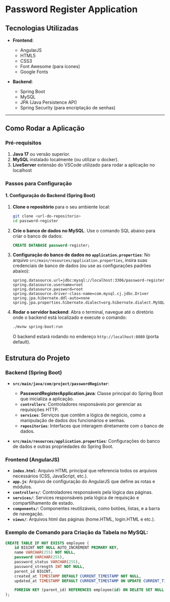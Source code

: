 
# Password Register Application

## Tecnologias Utilizadas

- **Frontend**:
  - AngularJS
  - HTML5
  - CSS3
  - Font Awesome (para ícones)
  - Google Fonts

- **Backend**:
  - Spring Boot
  - MySQL
  - JPA (Java Persistence API)
  - Spring Security (para encriptação de senhas)

---

## Como Rodar a Aplicação

### Pré-requisitos

1. **Java 17** ou versão superior.
2. **MySQL** instalado localmente (ou utilizar o docker).
3. **LiveServer** extensão do VSCode utilizado para rodar a aplicação no localhost

### Passos para Configuração

#### 1. Configuração do Backend (Spring Boot)

1. **Clone o repositório** para o seu ambiente local:
   ```bash
   git clone <url-do-repositorio>
   cd password-register
   ```

2. **Crie o banco de dados no MySQL**. Use o comando SQL abaixo para criar o banco de dados:
   ```sql
   CREATE DATABASE password-register;
   ```

3. **Configuração do banco de dados no `application.properties`**:
   No arquivo `src/main/resources/application.properties`, insira suas credenciais de banco de dados (ou use as configurações padrões abaixo):
   ```properties
   spring.datasource.url=jdbc:mysql://localhost:3306/password-register
   spring.datasource.username=root
   spring.datasource.password=root
   spring.datasource.driver-class-name=com.mysql.cj.jdbc.Driver
   spring.jpa.hibernate.ddl-auto=none
   spring.jpa.properties.hibernate.dialect=org.hibernate.dialect.MySQL8Dialect
   ```

4. **Rodar o servidor backend**:
   Abra o terminal, navegue até o diretório onde o backend está localizado e execute o comando:
   ```bash
   ./mvnw spring-boot:run
   ```
   O backend estará rodando no endereço `http://localhost:8080` (porta default).

## Estrutura do Projeto

### Backend (Spring Boot)

- **`src/main/java/com/project/passwordRegister`**:
  - **PasswordRegisterApplication.java**: Classe principal do Spring Boot que inicializa a aplicação.
  - **`controllers`**: Controladores responsáveis por gerenciar as requisições HTTP.
  - **`services`**: Serviços que contêm a lógica de negócio, como a manipulação de dados dos funcionários e senhas.
  - **`repositories`**: Interfaces que interagem diretamente com o banco de dados.

- **`src/main/resources/application.properties`**: Configurações do banco de dados e outras propriedades do Spring Boot.

### Frontend (AngularJS)

- **`index.html`**: Arquivo HTML principal que referencia todos os arquivos necessários (CSS, JavaScript, etc.).
- **`app.js`**: Arquivo de configuração do AngularJS que define as rotas e módulos.
- **`controllers/`**: Controladores responsáveis pela lógica das páginas.
- **`services/`**: Services responsáveis pela lógica de requisção e compartilhamento de estado.
- **`components/`**: Componentes reutilizáveis, como botões, listas, e a barra de navegação.
- **`views/`**: Arquivos html das páginas (home.HTML, login.HTML e etc.).

### Exemplo de Comando para Criação da Tabela no MySQL:

```sql
CREATE TABLE IF NOT EXISTS employee (
    id BIGINT NOT NULL AUTO_INCREMENT PRIMARY KEY,
    name VARCHAR(255) NOT NULL,
    password VARCHAR(255),
    password_status VARCHAR(255),
    password_strength INT NOT NULL,
    parent_id BIGINT,
    created_at TIMESTAMP DEFAULT CURRENT_TIMESTAMP NOT NULL,
    updated_at TIMESTAMP DEFAULT CURRENT_TIMESTAMP ON UPDATE CURRENT_TIMESTAMP NOT NULL,

    FOREIGN KEY (parent_id) REFERENCES employee(id) ON DELETE SET NULL
);
```

